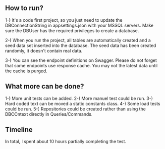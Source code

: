 ## How to run?

1-) It's a code first project, so you just need to update the DBConnectionString in appsettings.json with your MSSQL servers. Make sure the DBUser has the required privileges to create a database.

2-) When you run the project, all tables are automatically created and a seed data set inserted into the database. The seed data has been created randomly, it doesn't contain real data. 

3-) You can see the endpoint definitions on Swagger. Please do not forget that some endpoints use response cache. You may not the latest data until the cache is purged.

## What more can be done? 

1-) More unit tests can be added.
2-) More manuel test could be run. 
3-) Hard coded text can be moved a static constants class.
4-) Some load tests could be run. 
5-) Repositories could be created rather than using the DBCOntext directly in Queries/Commands. 


## Timeline
In total, I spent about 10 hours partially completing the test.
